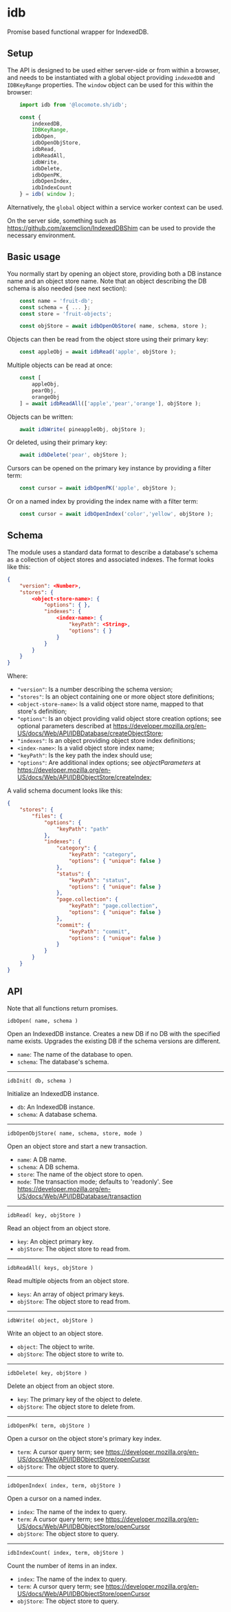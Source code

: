 # idb
Promise based functional wrapper for IndexedDB.

## Setup

The API is designed to be used either server-side or from within a browser,
and needs to be instantiated with a global object providing `indexedDB` and `IDBKeyRange` properties.
The `window` object can be used for this within the browser:

```js
    import idb from '@locomote.sh/idb';

    const {
        indexedDB,
        IDBKeyRange,
        idbOpen,
        idbOpenObjStore,
        idbRead,
        idbReadAll,
        idbWrite,
        idbDelete,
        idbOpenPK,
        idbOpenIndex,
        idbIndexCount
    } = idb( window );
```

Alternatively, the `global` object within a service worker context can be used.

On the server side, something such as <https://github.com/axemclion/IndexedDBShim> can be used to provide the necessary environment.

## Basic usage

You normally start by opening an object store, providing both a DB instance name and an object store name.
Note that an object describing the DB schema is also needed (see next section):

```js
    const name = 'fruit-db';
    const schema = { ... };
    const store = 'fruit-objects';

    const objStore = await idbOpenObStore( name, schema, store );
```

Objects can then be read from the object store using their primary key:

```js
    const appleObj = await idbRead('apple', objStore );
```

Multiple objects can be read at once:

```js
    const [
        appleObj,
        pearObj,
        orangeObj
    ] = await idbReadAll(['apple','pear','orange'], objStore );
```

Objects can be written:

```js
    await idbWrite( pineappleObj, objStore );
```

Or deleted, using their primary key:

```js
    await idbDelete('pear', objStore );
```

Cursors can be opened on the primary key instance by providing a filter term:

```js
    const cursor = await idbOpenPK('apple', objStore );
```

Or on a named index by providing the index name with a filter term:

```js
    const cursor = await idbOpenIndex('color','yellow', objStore );
```

## Schema

The module uses a standard data format to describe a database's schema as a collection of object stores and associated indexes.
The format looks like this:

```json
{
    "version": <Number>,
    "stores": {
        <object-store-name>: {
            "options": { },
            "indexes": {
                <index-name>: {
                    "keyPath": <String>,
                    "options": { }
                }
            }
        }
    }
}
```

Where:

* `"version"`: Is a number describing the schema version;
* `"stores"`: Is an object containing one or more object store definitions;
* `<object-store-name>`: Is a valid object store name, mapped to that store's definition;
* `"options"`: Is an object providing valid object store creation options;
  see optional parameters described at <https://developer.mozilla.org/en-US/docs/Web/API/IDBDatabase/createObjectStore>;
* `"indexes"`: Is an object providing object store index definitions;
* `<index-name>`: Is a valid object store index name;
* `"keyPath"`: Is the key path the index should use;
* `"options"`: Are additional index options; see _objectParameters_ at <https://developer.mozilla.org/en-US/docs/Web/API/IDBObjectStore/createIndex>;

A valid schema document looks like this:

```json
{
    "stores": {
        "files": {
            "options": {
                "keyPath": "path"
            },
            "indexes": {
                "category": {
                    "keyPath": "category",
                    "options": { "unique": false }
                },
                "status": {
                    "keyPath": "status",
                    "options": { "unique": false }
                },
                "page.collection": {
                    "keyPath": "page.collection",
                    "options": { "unique": false }
                },
                "commit": {
                    "keyPath": "commit",
                    "options": { "unique": false }
                }
            }
        }
    }
}
```

## API

Note that all functions return promises.

`idbOpen( name, schema )`

Open an IndexedDB instance.
Creates a new DB if no DB with the specified name exists.
Upgrades the existing DB if the schema versions are different.

* `name`: The name of the database to open.
* `schema`: The database's schema.

----

`idbInit( db, schema )`

Initialize an IndexedDB instance.

* `db`: An IndexedDB instance.
* `schema`: A database schema.

----

`idbOpenObjStore( name, schema, store, mode )`

Open an object store and start a new transaction.

* `name`: A DB name.
* `schema`: A DB schema.
* `store`: The name of the object store to open.
* `mode`: The transaction mode; defaults to 'readonly'. See <https://developer.mozilla.org/en-US/docs/Web/API/IDBDatabase/transaction>

----

`idbRead( key, objStore )`

Read an object from an object store.

* `key`: An object primary key.
* `objStore`: The object store to read from.

----

`idbReadAll( keys, objStore )`

Read multiple objects from an object store.

* `keys`: An array of object primary keys.
* `objStore`: The object store to read from.

----

`idbWrite( object, objStore )`

Write an object to an object store.

* `object`: The object to write.
* `objStore`: The object store to write to.

----

`idbDelete( key, objStore )`

Delete an object from an object store.

* `key`: The primary key of the object to delete.
* `objStore`: The object store to delete from.

----

`idbOpenPk( term, objStore )`

Open a cursor on the object store's primary key index.

* `term`: A cursor query term; see <https://developer.mozilla.org/en-US/docs/Web/API/IDBObjectStore/openCursor>
* `objStore`: The object store to query.

----

`idbOpenIndex( index, term, objStore )`

Open a cursor on a named index.

* `index`: The name of the index to query.
* `term`: A cursor query term; see <https://developer.mozilla.org/en-US/docs/Web/API/IDBObjectStore/openCursor>
* `objStore`: The object store to query.

----
`idbIndexCount( index, term, objStore )`

Count the number of items in an index.

* `index`: The name of the index to query.
* `term`: A cursor query term; see <https://developer.mozilla.org/en-US/docs/Web/API/IDBObjectStore/openCursor>
* `objStore`: The object store to query.

